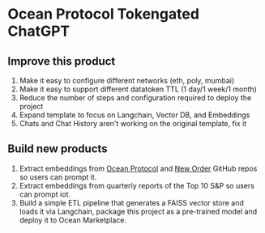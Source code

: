 # Ocean Protocol Tokengated ChatGPT

## Improve this product
1. Make it easy to configure different networks (eth, poly, mumbai)
1. Make it easy to support different datatoken TTL (1 day/1 week/1 month)
1. Reduce the number of steps and configuration required to deploy the project
1. Expand template to focus on Langchain, Vector DB, and Embeddings
1. Chats and Chat History aren't working on the original template, fix it

## Build new products
1. Extract embeddings from [Ocean Protocol](https://github.com/oceanprotocol) and [New Order](https://github.com/new-order-network) GitHub repos so users can prompt it.
2. Extract embeddings from quarterly reports of the Top 10 S&P so users can prompt iot.
3. Build a simple ETL pipeline that generates a FAISS vector store and loads it via Langchain, package this project as a pre-trained model and deploy it to Ocean Marketplace.